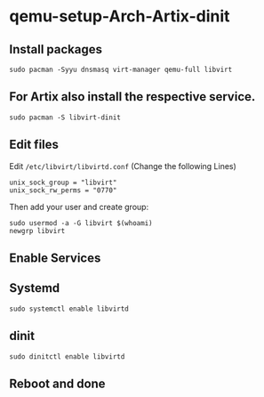 # qemu-setup-Arch-Artix-dinit
## Install packages
```
sudo pacman -Syyu dnsmasq virt-manager qemu-full libvirt
```
## For Artix also install the respective service.
```
sudo pacman -S libvirt-dinit
```
## Edit files
Edit ```/etc/libvirt/libvirtd.conf``` (Change the following Lines)
```
unix_sock_group = "libvirt"
unix_sock_rw_perms = "0770"

```
Then add your user and create group:
```
sudo usermod -a -G libvirt $(whoami)
newgrp libvirt

```

## Enable Services
## Systemd
```
sudo systemctl enable libvirtd
```
## dinit
```
sudo dinitctl enable libvirtd
```

## Reboot and done
